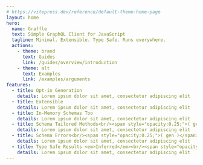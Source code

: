 ```yaml
---
# https://vitepress.dev/reference/default-theme-home-page
layout: home
hero:
  name: Graffle
  text: Simple GraphQL Client for JavaScript
  tagline: Minimal. Extensible. Type Safe. Runs everywhere.
  actions:
    - theme: brand
      text: Guides 
      link: /guides/overview/introduction
    - theme: alt
      text: Examples
      link: /examples/arguments
features:
  - title: Opt-in Generation
    details: Lorem ipsum dolor sit amet, consectetur adipiscing elit
  - title: Extensible
    details: Lorem ipsum dolor sit amet, consectetur adipiscing elit
  - title: In-Memory Schemas Too
    details: Lorem ipsum dolor sit amet, consectetur adipiscing elit
  - title: Schema Tailored Methods<br/><span style="opacity:0.25;">( gen )</span>
    details: Lorem ipsum dolor sit amet, consectetur adipiscing elit
  - title: Schema Errors<br/><span style="opacity:0.25;">( gen )</span>
    details: Lorem ipsum dolor sit amet, consectetur adipiscing elit
  - title: Type Safe Results <em>Inferred</em><br/><span style="opacity:0.25;">( gen )</span>
    details: Lorem ipsum dolor sit amet, consectetur adipiscing elit
---
```

